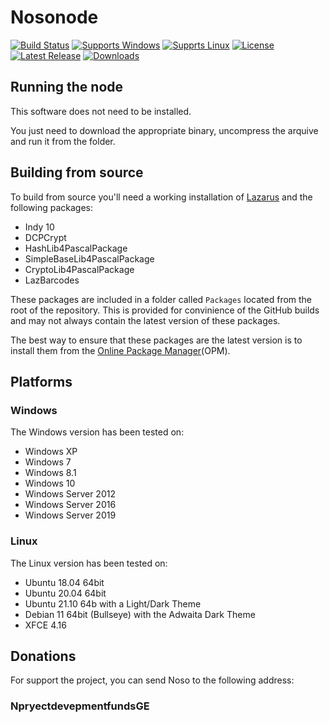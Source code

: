 # Nosonode
[![Build Status](https://github.comnosocoin/NosoNode/workflows/Build%20NosoWallet/badge.svg?branch=main)](https://github.com/nosocoin/NosoNode/actions)
[![Supports Windows](https://img.shields.io/badge/support-Windows-blue?logo=Windows)](https://github.comnosocoin/NosoNode/releases/latest)
[![Supprts Linux](https://img.shields.io/badge/support-Linux-yellow?logo=Linux)](https://github.comnosocoin/NosoNode/releases/latest)
[![License](https://img.shields.io/github/license/nosocoin/NosoNode)](https://github.com/nosocoin/NosoNode/blob/master/LICENSE)
[![Latest Release](https://img.shields.io/github/v/release/nosocoin/NosoNode?label=latest%20release)](https://github.com/nosocoin/NosoNode/releases/latest)
[![Downloads](https://img.shields.io/github/downloads/nosocoin/NosoNode/total)](https://github.com/nosocoin/NosoNode/releases)

## Running the node

This software does not need to be installed.

You just need to download the appropriate binary, uncompress the arquive and run it from the folder.

## Building from source

To build from source you'll need a working installation of [Lazarus](https://www.lazarus-ide.org/index.php?page=downloads) and the following packages:

- Indy 10
- DCPCrypt
- HashLib4PascalPackage
- SimpleBaseLib4PascalPackage
- CryptoLib4PascalPackage
- LazBarcodes

These packages are included in a folder called `Packages` located from the root of the repository. This is provided for convinience of the GitHub builds and may not always contain the latest version of these packages.

The best way to ensure that these packages are the latest version is to install them from the [Online Package Manager](https://wiki.freepascal.org/Online_Package_Manager)(OPM).

## Platforms

### Windows

The Windows version has been tested on:

- Windows XP
- Windows 7
- Windows 8.1
- Windows 10
- Windows Server 2012
- Windows Server 2016
- Windows Server 2019

### Linux

The Linux version has been tested on:

- Ubuntu 18.04 64bit
- Ubuntu 20.04 64bit
- Ubuntu 21.10 64b with a Light/Dark Theme
- Debian 11 64bit (Bullseye) with the Adwaita Dark Theme
- XFCE 4.16

## Donations

For support the project, you can send Noso to the following address:

### NpryectdevepmentfundsGE
